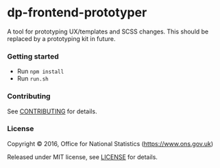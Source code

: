 dp-frontend-prototyper
===========================

A tool for prototyping UX/templates and SCSS changes. This should be replaced by a prototyping kit in future.

### Getting started

* Run `npm install`
* Run `run.sh`

### Contributing

See [CONTRIBUTING](CONTRIBUTING.md) for details.

### License

Copyright ©‎ 2016, Office for National Statistics (https://www.ons.gov.uk)

Released under MIT license, see [LICENSE](LICENSE.md) for details.
